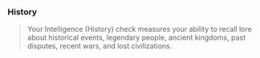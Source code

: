 ### History
> Your Intelligence (History) check measures your ability to recall lore about historical events, legendary people, ancient kingdoms, past disputes, recent wars, and lost civilizations.
